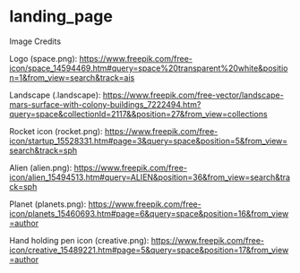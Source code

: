 # landing_page

Image Credits

Logo (space.png):
https://www.freepik.com/free-icon/space_14594469.htm#query=space%20transparent%20white&position=1&from_view=search&track=ais

Landscape (.landscape):
https://www.freepik.com/free-vector/landscape-mars-surface-with-colony-buildings_7222494.htm?query=space&collectionId=2117&&position=27&from_view=collections

Rocket icon (rocket.png):
https://www.freepik.com/free-icon/startup_15528331.htm#page=3&query=space&position=5&from_view=search&track=sph

Alien (alien.png):
https://www.freepik.com/free-icon/alien_15494513.htm#query=ALIEN&position=36&from_view=search&track=sph

Planet (planets.png):
https://www.freepik.com/free-icon/planets_15460693.htm#page=6&query=space&position=16&from_view=author

Hand holding pen icon (creative.png):
https://www.freepik.com/free-icon/creative_15489221.htm#page=5&query=space&position=17&from_view=author